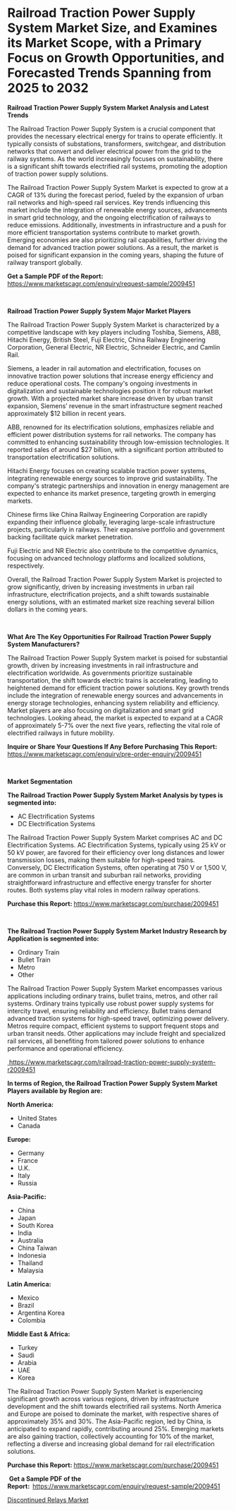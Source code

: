 <p><h1>Railroad Traction Power Supply System Market Size, and Examines its Market Scope, with a Primary Focus on Growth Opportunities, and Forecasted Trends Spanning from 2025 to 2032</h1></p><p><strong>Railroad Traction Power Supply System Market Analysis and Latest Trends</strong></p>
<p><p>The Railroad Traction Power Supply System is a crucial component that provides the necessary electrical energy for trains to operate efficiently. It typically consists of substations, transformers, switchgear, and distribution networks that convert and deliver electrical power from the grid to the railway systems. As the world increasingly focuses on sustainability, there is a significant shift towards electrified rail systems, promoting the adoption of traction power supply solutions.</p><p>The Railroad Traction Power Supply System Market is expected to grow at a CAGR of 13% during the forecast period, fueled by the expansion of urban rail networks and high-speed rail services. Key trends influencing this market include the integration of renewable energy sources, advancements in smart grid technology, and the ongoing electrification of railways to reduce emissions. Additionally, investments in infrastructure and a push for more efficient transportation systems contribute to market growth. Emerging economies are also prioritizing rail capabilities, further driving the demand for advanced traction power solutions. As a result, the market is poised for significant expansion in the coming years, shaping the future of railway transport globally.</p></p>
<p><strong>Get a Sample PDF of the Report:&nbsp;</strong> <a href="https://www.marketscagr.com/enquiry/request-sample/2009451?utm_campaign=3546&utm_medium=2&utm_source=Github&utm_content=ia&utm_term=07042025&utm_id=railroad-traction-power-supply-system">https://www.marketscagr.com/enquiry/request-sample/2009451</a></p>
<p>&nbsp;</p>
<p><strong>Railroad Traction Power Supply System Major Market Players</strong></p>
<p><p>The Railroad Traction Power Supply System Market is characterized by a competitive landscape with key players including Toshiba, Siemens, ABB, Hitachi Energy, British Steel, Fuji Electric, China Railway Engineering Corporation, General Electric, NR Electric, Schneider Electric, and Camlin Rail.</p><p>Siemens, a leader in rail automation and electrification, focuses on innovative traction power solutions that increase energy efficiency and reduce operational costs. The company's ongoing investments in digitalization and sustainable technologies position it for robust market growth. With a projected market share increase driven by urban transit expansion, Siemens’ revenue in the smart infrastructure segment reached approximately $12 billion in recent years.</p><p>ABB, renowned for its electrification solutions, emphasizes reliable and efficient power distribution systems for rail networks. The company has committed to enhancing sustainability through low-emission technologies. It reported sales of around $27 billion, with a significant portion attributed to transportation electrification solutions.</p><p>Hitachi Energy focuses on creating scalable traction power systems, integrating renewable energy sources to improve grid sustainability. The company's strategic partnerships and innovation in energy management are expected to enhance its market presence, targeting growth in emerging markets.</p><p>Chinese firms like China Railway Engineering Corporation are rapidly expanding their influence globally, leveraging large-scale infrastructure projects, particularly in railways. Their expansive portfolio and government backing facilitate quick market penetration.</p><p>Fuji Electric and NR Electric also contribute to the competitive dynamics, focusing on advanced technology platforms and localized solutions, respectively. </p><p>Overall, the Railroad Traction Power Supply System Market is projected to grow significantly, driven by increasing investments in urban rail infrastructure, electrification projects, and a shift towards sustainable energy solutions, with an estimated market size reaching several billion dollars in the coming years.</p></p>
<p>&nbsp;</p>
<p><strong>What Are The Key Opportunities For Railroad Traction Power Supply System Manufacturers?</strong></p>
<p><p>The Railroad Traction Power Supply System market is poised for substantial growth, driven by increasing investments in rail infrastructure and electrification worldwide. As governments prioritize sustainable transportation, the shift towards electric trains is accelerating, leading to heightened demand for efficient traction power solutions. Key growth trends include the integration of renewable energy sources and advancements in energy storage technologies, enhancing system reliability and efficiency. Market players are also focusing on digitalization and smart grid technologies. Looking ahead, the market is expected to expand at a CAGR of approximately 5-7% over the next five years, reflecting the vital role of electrified railways in future mobility.</p></p>
<p><strong>Inquire or Share Your Questions If Any Before Purchasing This Report:</strong> <a href="https://www.marketscagr.com/enquiry/pre-order-enquiry/2009451?utm_campaign=3546&utm_medium=2&utm_source=Github&utm_content=ia&utm_term=07042025&utm_id=railroad-traction-power-supply-system">https://www.marketscagr.com/enquiry/pre-order-enquiry/2009451</a></p>
<p>&nbsp;</p>
<p><strong>Market Segmentation</strong></p>
<p><strong>The Railroad Traction Power Supply System Market Analysis by types is segmented into:</strong></p>
<p><ul><li>AC Electrification Systems</li><li>DC Electrification Systems</li></ul></p>
<p><p>The Railroad Traction Power Supply System Market comprises AC and DC Electrification Systems. AC Electrification Systems, typically using 25 kV or 50 kV power, are favored for their efficiency over long distances and lower transmission losses, making them suitable for high-speed trains. Conversely, DC Electrification Systems, often operating at 750 V or 1,500 V, are common in urban transit and suburban rail networks, providing straightforward infrastructure and effective energy transfer for shorter routes. Both systems play vital roles in modern railway operations.</p></p>
<p><strong>Purchase this Report:&nbsp;</strong><a href="https://www.marketscagr.com/purchase/2009451?utm_campaign=3546&utm_medium=2&utm_source=Github&utm_content=ia&utm_term=07042025&utm_id=railroad-traction-power-supply-system">https://www.marketscagr.com/purchase/2009451</a></p>
<p>&nbsp;</p>
<p><strong>The Railroad Traction Power Supply System Market Industry Research by Application is segmented into:</strong></p>
<p><ul><li>Ordinary Train</li><li>Bullet Train</li><li>Metro</li><li>Other</li></ul></p>
<p><p>The Railroad Traction Power Supply System Market encompasses various applications including ordinary trains, bullet trains, metros, and other rail systems. Ordinary trains typically use robust power supply systems for intercity travel, ensuring reliability and efficiency. Bullet trains demand advanced traction systems for high-speed travel, optimizing power delivery. Metros require compact, efficient systems to support frequent stops and urban transit needs. Other applications may include freight and specialized rail services, all benefiting from tailored power solutions to enhance performance and operational efficiency.</p></p>
<p><a href="https://www.marketscagr.com/railroad-traction-power-supply-system-r2009451?utm_campaign=3546&utm_medium=2&utm_source=Github&utm_content=ia&utm_term=07042025&utm_id=railroad-traction-power-supply-system">&nbsp;https://www.marketscagr.com/railroad-traction-power-supply-system-r2009451</a></p>
<p><strong>In terms of Region, the Railroad Traction Power Supply System Market Players available by Region are:</strong></p>
<p>
    <p> <strong> North America: </strong>
        <ul>
            <li>United States</li>
            <li>Canada</li>
        </ul>
        </p> 
    <p> <strong> Europe: </strong>
        <ul>
            <li>Germany</li>
            <li>France</li>
            <li>U.K.</li>
            <li>Italy</li>
            <li>Russia</li>
        </ul>
        </p> 
    <p> <strong> Asia-Pacific: </strong>
        <ul>
            <li>China</li>
            <li>Japan</li>
            <li>South Korea</li>
            <li>India</li>
            <li>Australia</li>
            <li>China Taiwan</li>
            <li>Indonesia</li>
            <li>Thailand</li>
            <li>Malaysia</li>
        </ul>
        </p> 
    <p> <strong> Latin America: </strong>
        <ul>
            <li>Mexico</li>
            <li>Brazil</li>
            <li>Argentina Korea</li>
            <li>Colombia</li>
        </ul>
        </p> 
    <p> <strong> Middle East & Africa: </strong>
        <ul>
            <li>Turkey</li>
            <li>Saudi</li>
            <li>Arabia</li>
            <li>UAE</li>
            <li>Korea</li>
        </ul>
    </p>
    </p>
<p><p>The Railroad Traction Power Supply System Market is experiencing significant growth across various regions, driven by infrastructure development and the shift towards electrified rail systems. North America and Europe are poised to dominate the market, with respective shares of approximately 35% and 30%. The Asia-Pacific region, led by China, is anticipated to expand rapidly, contributing around 25%. Emerging markets are also gaining traction, collectively accounting for 10% of the market, reflecting a diverse and increasing global demand for rail electrification solutions.</p></p>
<p><strong>Purchase this Report: </strong><a href="https://www.marketscagr.com/purchase/2009451?utm_campaign=3546&utm_medium=2&utm_source=Github&utm_content=ia&utm_term=07042025&utm_id=railroad-traction-power-supply-system">https://www.marketscagr.com/purchase/2009451</a></p>
<p>&nbsp;<strong>Get a Sample PDF of the Report:&nbsp;&nbsp;</strong><a href="https://www.marketscagr.com/enquiry/request-sample/2009451?utm_campaign=3546&utm_medium=2&utm_source=Github&utm_content=ia&utm_term=07042025&utm_id=railroad-traction-power-supply-system">https://www.marketscagr.com/enquiry/request-sample/2009451</a></p>
<p><strong></strong></p>
<p><p><a href="https://github.com/sanokdagada01/Market-Research-Report-List-1/blob/main/discontinued-relays-market.md?utm_campaign=3546&utm_medium=2&utm_source=Github&utm_content=ia&utm_term=07042025&utm_id=railroad-traction-power-supply-system">Discontinued Relays Market</a></p></p>